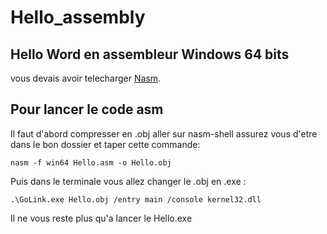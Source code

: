 # Hello_assembly

## Hello Word en assembleur Windows 64 bits

vous devais avoir telecharger [Nasm](https://www.nasm.us/pub/nasm/releasebuilds/2.16.02rc7/win64/).

## Pour lancer le code asm

Il faut d'abord compresser en .obj aller sur nasm-shell assurez vous d'etre dans le bon dossier et taper cette commande:

```
nasm -f win64 Hello.asm -o Hello.obj
```

Puis dans le terminale vous allez changer le .obj en .exe :

```
.\GoLink.exe Hello.obj /entry main /console kernel32.dll
```

Il ne vous reste plus qu'a lancer le Hello.exe
